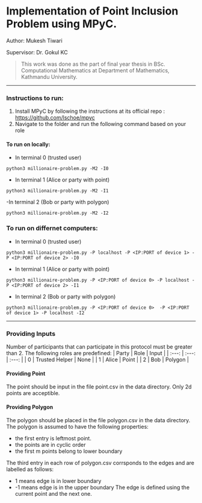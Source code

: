 # Implementation of Point Inclusion Problem using MPyC.

Author: Mukesh Tiwari

Supervisor: Dr. Gokul KC

> This work was done as the part of final year thesis in BSc. Computational Mathematics at Department of Mathematics, Kathmandu University. 
---

### Instructions to run:

  1. Install MPyC by following the instructions at its official repo : https://github.com/lschoe/mpyc
  2. Navigate to the folder and run the following command based on your role
 
#### To run on locally: 

- In terminal 0 (trusted user)
```
python3 millionaire-problem.py -M2 -I0
```

- In terminal 1 (Alice or party with point)
```
python3 millionaire-problem.py -M2 -I1
```

-In terminal 2 (Bob or party with polygon)
```
python3 millionaire-problem.py -M2 -I2
```

### To run on differnet computers:

- In terminal 0 (trusted user)
```
python3 millionaire-problem.py -P localhost -P <IP:PORT of device 1> -P <IP:PORT of device 2> -I0
```

- In terminal 1 (Alice or party with point)

```
python3 millionaire-problem.py -P <IP:PORT of device 0> -P localhost -P <IP:PORT of device 2> -I1
```

- In terminal 2 (Bob or party with polygon)
```
python3 millionaire-problem.py -P <IP:PORT of device 0>  -P <IP:PORT of device 1> -P localhost -I2
```

---

### Providing Inputs

Number of participants that can participate in this protocol must be greater than 2.
The following roles are predefined:
| Party   | Role  | Input |
| :---:   | :---: | :---: |
| 0 | Trusted Helper   | None   |
| 1 | Alice   | Point   |
| 2 | Bob   | Polygon   |

#### Providing Point
The point should be input in the file point.csv in the data directory. Only 2d points are acceptible.

#### Providing Polygon
The polygon should be placed in the file polygon.csv in the data directory. The polygon is assumed to have the following properties:
* the first entry is leftmost point. 
* the points are in cyclic order
* the first m points belong to lower boundary

The third entry in each row of polygon.csv corrsponds to the edges and are labelled as follows:
* 1 means edge is in lower boundary
* -1 means edge is in the upper boundary
The edge is defined using the current point and the next one.


     
         

